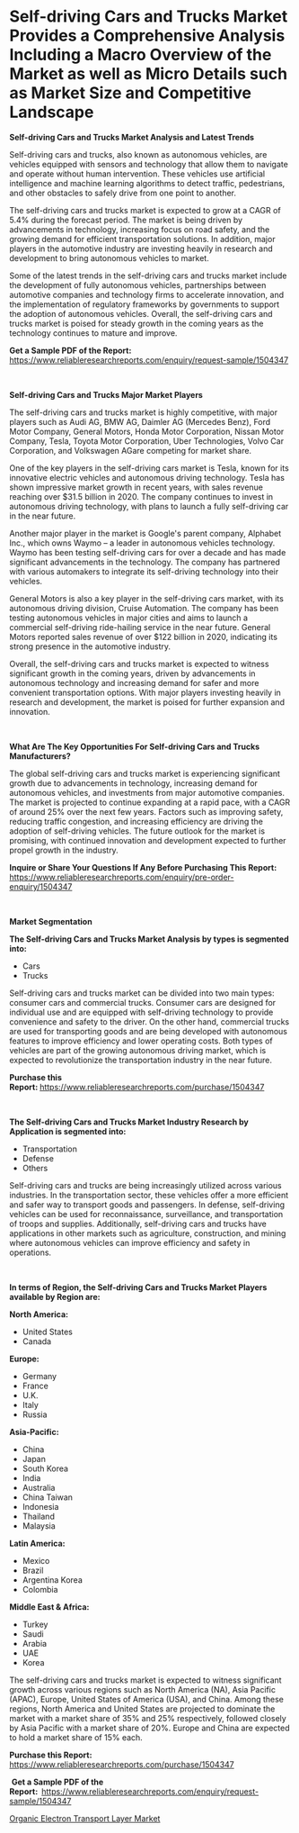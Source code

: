 <p><h1>Self-driving Cars and Trucks Market Provides a Comprehensive Analysis Including a Macro Overview of the Market as well as Micro Details such as Market Size and Competitive Landscape</h1></p><p><strong>Self-driving Cars and Trucks Market Analysis and Latest Trends</strong></p>
<p><p>Self-driving cars and trucks, also known as autonomous vehicles, are vehicles equipped with sensors and technology that allow them to navigate and operate without human intervention. These vehicles use artificial intelligence and machine learning algorithms to detect traffic, pedestrians, and other obstacles to safely drive from one point to another.</p><p>The self-driving cars and trucks market is expected to grow at a CAGR of 5.4% during the forecast period. The market is being driven by advancements in technology, increasing focus on road safety, and the growing demand for efficient transportation solutions. In addition, major players in the automotive industry are investing heavily in research and development to bring autonomous vehicles to market.</p><p>Some of the latest trends in the self-driving cars and trucks market include the development of fully autonomous vehicles, partnerships between automotive companies and technology firms to accelerate innovation, and the implementation of regulatory frameworks by governments to support the adoption of autonomous vehicles. Overall, the self-driving cars and trucks market is poised for steady growth in the coming years as the technology continues to mature and improve.</p></p>
<p><strong>Get a Sample PDF of the Report:&nbsp;</strong> <a href="https://www.reliableresearchreports.com/enquiry/request-sample/1504347">https://www.reliableresearchreports.com/enquiry/request-sample/1504347</a></p>
<p>&nbsp;</p>
<p><strong>Self-driving Cars and Trucks Major Market Players</strong></p>
<p><p>The self-driving cars and trucks market is highly competitive, with major players such as Audi AG, BMW AG, Daimler AG (Mercedes Benz), Ford Motor Company, General Motors, Honda Motor Corporation, Nissan Motor Company, Tesla, Toyota Motor Corporation, Uber Technologies, Volvo Car Corporation, and Volkswagen AGare competing for market share.</p><p>One of the key players in the self-driving cars market is Tesla, known for its innovative electric vehicles and autonomous driving technology. Tesla has shown impressive market growth in recent years, with sales revenue reaching over $31.5 billion in 2020. The company continues to invest in autonomous driving technology, with plans to launch a fully self-driving car in the near future.</p><p>Another major player in the market is Google's parent company, Alphabet Inc., which owns Waymo – a leader in autonomous vehicles technology. Waymo has been testing self-driving cars for over a decade and has made significant advancements in the technology. The company has partnered with various automakers to integrate its self-driving technology into their vehicles.</p><p>General Motors is also a key player in the self-driving cars market, with its autonomous driving division, Cruise Automation. The company has been testing autonomous vehicles in major cities and aims to launch a commercial self-driving ride-hailing service in the near future. General Motors reported sales revenue of over $122 billion in 2020, indicating its strong presence in the automotive industry.</p><p>Overall, the self-driving cars and trucks market is expected to witness significant growth in the coming years, driven by advancements in autonomous technology and increasing demand for safer and more convenient transportation options. With major players investing heavily in research and development, the market is poised for further expansion and innovation.</p></p>
<p>&nbsp;</p>
<p><strong>What Are The Key Opportunities For Self-driving Cars and Trucks Manufacturers?</strong></p>
<p><p>The global self-driving cars and trucks market is experiencing significant growth due to advancements in technology, increasing demand for autonomous vehicles, and investments from major automotive companies. The market is projected to continue expanding at a rapid pace, with a CAGR of around 25% over the next few years. Factors such as improving safety, reducing traffic congestion, and increasing efficiency are driving the adoption of self-driving vehicles. The future outlook for the market is promising, with continued innovation and development expected to further propel growth in the industry.</p></p>
<p><strong>Inquire or Share Your Questions If Any Before Purchasing This Report:</strong> <a href="https://www.reliableresearchreports.com/enquiry/pre-order-enquiry/1504347">https://www.reliableresearchreports.com/enquiry/pre-order-enquiry/1504347</a></p>
<p>&nbsp;</p>
<p><strong>Market Segmentation</strong></p>
<p><strong>The Self-driving Cars and Trucks Market Analysis by types is segmented into:</strong></p>
<p><ul><li>Cars</li><li>Trucks</li></ul></p>
<p><p>Self-driving cars and trucks market can be divided into two main types: consumer cars and commercial trucks. Consumer cars are designed for individual use and are equipped with self-driving technology to provide convenience and safety to the driver. On the other hand, commercial trucks are used for transporting goods and are being developed with autonomous features to improve efficiency and lower operating costs. Both types of vehicles are part of the growing autonomous driving market, which is expected to revolutionize the transportation industry in the near future.</p></p>
<p><strong>Purchase this Report:&nbsp;</strong><a href="https://www.reliableresearchreports.com/purchase/1504347">https://www.reliableresearchreports.com/purchase/1504347</a></p>
<p>&nbsp;</p>
<p><strong>The Self-driving Cars and Trucks Market Industry Research by Application is segmented into:</strong></p>
<p><ul><li>Transportation</li><li>Defense</li><li>Others</li></ul></p>
<p><p>Self-driving cars and trucks are being increasingly utilized across various industries. In the transportation sector, these vehicles offer a more efficient and safer way to transport goods and passengers. In defense, self-driving vehicles can be used for reconnaissance, surveillance, and transportation of troops and supplies. Additionally, self-driving cars and trucks have applications in other markets such as agriculture, construction, and mining where autonomous vehicles can improve efficiency and safety in operations.</p></p>
<p>&nbsp;</p>
<p><strong>In terms of Region, the Self-driving Cars and Trucks Market Players available by Region are:</strong></p>
<p>
    <p> <strong> North America: </strong>
        <ul>
            <li>United States</li>
            <li>Canada</li>
        </ul>
        </p> 
    <p> <strong> Europe: </strong>
        <ul>
            <li>Germany</li>
            <li>France</li>
            <li>U.K.</li>
            <li>Italy</li>
            <li>Russia</li>
        </ul>
        </p> 
    <p> <strong> Asia-Pacific: </strong>
        <ul>
            <li>China</li>
            <li>Japan</li>
            <li>South Korea</li>
            <li>India</li>
            <li>Australia</li>
            <li>China Taiwan</li>
            <li>Indonesia</li>
            <li>Thailand</li>
            <li>Malaysia</li>
        </ul>
        </p> 
    <p> <strong> Latin America: </strong>
        <ul>
            <li>Mexico</li>
            <li>Brazil</li>
            <li>Argentina Korea</li>
            <li>Colombia</li>
        </ul>
        </p> 
    <p> <strong> Middle East & Africa: </strong>
        <ul>
            <li>Turkey</li>
            <li>Saudi</li>
            <li>Arabia</li>
            <li>UAE</li>
            <li>Korea</li>
        </ul>
    </p>
    </p>
<p><p>The self-driving cars and trucks market is expected to witness significant growth across various regions such as North America (NA), Asia Pacific (APAC), Europe, United States of America (USA), and China. Among these regions, North America and United States are projected to dominate the market with a market share of 35% and 25% respectively, followed closely by Asia Pacific with a market share of 20%. Europe and China are expected to hold a market share of 15% each.</p></p>
<p><strong>Purchase this Report: </strong><a href="https://www.reliableresearchreports.com/purchase/1504347">https://www.reliableresearchreports.com/purchase/1504347</a></p>
<p>&nbsp;<strong>Get a Sample PDF of the Report:&nbsp;&nbsp;</strong><a href="https://www.reliableresearchreports.com/enquiry/request-sample/1504347">https://www.reliableresearchreports.com/enquiry/request-sample/1504347</a></p>
<p><strong></strong></p>
<p><p><a href="https://github.com/lataunyatinikmelvin59ilbd0dv/Market-Research-Report-List-1/blob/main/organic-electron-transport-layer-market.md">Organic Electron Transport Layer Market</a></p></p>
